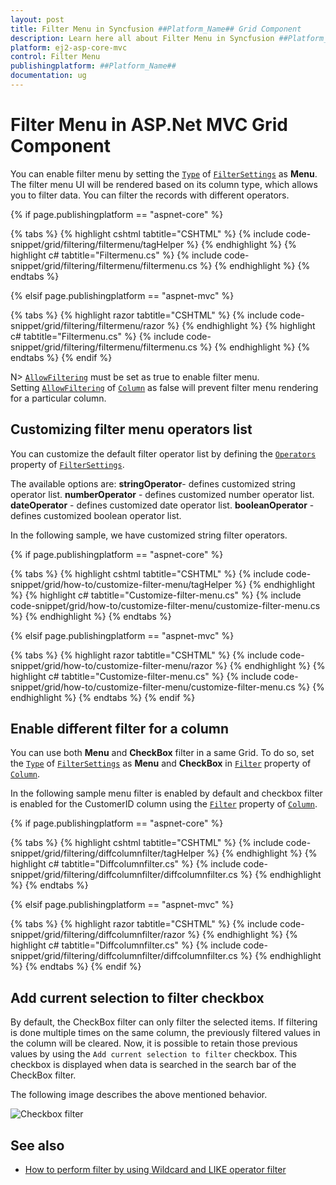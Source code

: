 ```yaml
---
layout: post
title: Filter Menu in Syncfusion ##Platform_Name## Grid Component
description: Learn here all about Filter Menu in Syncfusion ##Platform_Name## Grid component of Syncfusion Essential JS 2 and more.
platform: ej2-asp-core-mvc
control: Filter Menu
publishingplatform: ##Platform_Name##
documentation: ug
---
```



# Filter Menu in ASP.Net MVC Grid Component

You can enable filter menu by setting the [`Type`](https://help.syncfusion.com/cr/aspnetcore-js2/Syncfusion.EJ2.Grids.GridFilterSettings.html#Syncfusion_EJ2_Grids_GridFilterSettings_Type) of [`FilterSettings`](https://help.syncfusion.com/cr/aspnetcore-js2/Syncfusion.EJ2.Grids.GridFilterSettings.html) as **Menu**. The filter menu UI will be rendered based on its column type, which allows you to filter data. You can filter the records with different operators.

{% if page.publishingplatform == "aspnet-core" %}

{% tabs %}
{% highlight cshtml tabtitle="CSHTML" %}
{% include code-snippet/grid/filtering/filtermenu/tagHelper %}
{% endhighlight %}
{% highlight c# tabtitle="Filtermenu.cs" %}
{% include code-snippet/grid/filtering/filtermenu/filtermenu.cs %}
{% endhighlight %}
{% endtabs %}

{% elsif page.publishingplatform == "aspnet-mvc" %}

{% tabs %}
{% highlight razor tabtitle="CSHTML" %}
{% include code-snippet/grid/filtering/filtermenu/razor %}
{% endhighlight %}
{% highlight c# tabtitle="Filtermenu.cs" %}
{% include code-snippet/grid/filtering/filtermenu/filtermenu.cs %}
{% endhighlight %}
{% endtabs %}
{% endif %}



N> [`AllowFiltering`](https://help.syncfusion.com/cr/aspnetcore-js2/Syncfusion.EJ2.Grids.Grid.html#Syncfusion_EJ2_Grids_Grid_AllowFiltering) must be set as true to enable filter menu.
<br/> Setting [`AllowFiltering`](https://help.syncfusion.com/cr/aspnetcore-js2/Syncfusion.EJ2.Grids.GridColumn.html#Syncfusion_EJ2_Grids_GridColumn_AllowFiltering) of [`Column`](https://help.syncfusion.com/cr/aspnetcore-js2/Syncfusion.EJ2.Grids.GridColumn.html) as false will prevent filter menu rendering for a particular column.

## Customizing filter menu operators list

You can customize the default filter operator list by defining the [`Operators`](https://help.syncfusion.com/cr/aspnetcore-js2/Syncfusion.EJ2.Grids.GridFilterSettings.html#Syncfusion_EJ2_Grids_GridFilterSettings_Operators) property of [`FilterSettings`](https://help.syncfusion.com/cr/aspnetcore-js2/Syncfusion.EJ2.Grids.GridFilterSettings.html).

The available options are:
**stringOperator**- defines customized string operator list.
**numberOperator** - defines customized number operator list.
**dateOperator** - defines customized date operator list.
**booleanOperator** - defines customized boolean operator list.

In the following sample, we have customized string filter operators.

{% if page.publishingplatform == "aspnet-core" %}

{% tabs %}
{% highlight cshtml tabtitle="CSHTML" %}
{% include code-snippet/grid/how-to/customize-filter-menu/tagHelper %}
{% endhighlight %}
{% highlight c# tabtitle="Customize-filter-menu.cs" %}
{% include code-snippet/grid/how-to/customize-filter-menu/customize-filter-menu.cs %}
{% endhighlight %}
{% endtabs %}

{% elsif page.publishingplatform == "aspnet-mvc" %}

{% tabs %}
{% highlight razor tabtitle="CSHTML" %}
{% include code-snippet/grid/how-to/customize-filter-menu/razor %}
{% endhighlight %}
{% highlight c# tabtitle="Customize-filter-menu.cs" %}
{% include code-snippet/grid/how-to/customize-filter-menu/customize-filter-menu.cs %}
{% endhighlight %}
{% endtabs %}
{% endif %}



## Enable different filter for a column

You can use both **Menu** and **CheckBox** filter in a same Grid. To do so, set the [`Type`](https://help.syncfusion.com/cr/aspnetcore-js2/Syncfusion.EJ2.Grids.GridFilterSettings.html#Syncfusion_EJ2_Grids_GridFilterSettings_Type) of [`FilterSettings`](https://help.syncfusion.com/cr/aspnetcore-js2/Syncfusion.EJ2.Grids.GridFilterSettings.html) as **Menu** and **CheckBox** in [`Filter`](https://help.syncfusion.com/cr/aspnetcore-js2/Syncfusion.EJ2.Grids.GridColumn.html#Syncfusion_EJ2_Grids_GridColumn_Filter) property of [`Column`](https://help.syncfusion.com/cr/aspnetcore-js2/Syncfusion.EJ2.Grids.GridColumn.html).

In the following sample menu filter is enabled by default and checkbox filter is enabled for the CustomerID column using the [`Filter`](https://help.syncfusion.com/cr/aspnetcore-js2/Syncfusion.EJ2.Grids.GridColumn.html#Syncfusion_EJ2_Grids_GridColumn_Filter) property of [`Column`](https://help.syncfusion.com/cr/aspnetcore-js2/Syncfusion.EJ2.Grids.GridColumn.html).

{% if page.publishingplatform == "aspnet-core" %}

{% tabs %}
{% highlight cshtml tabtitle="CSHTML" %}
{% include code-snippet/grid/filtering/diffcolumnfilter/tagHelper %}
{% endhighlight %}
{% highlight c# tabtitle="Diffcolumnfilter.cs" %}
{% include code-snippet/grid/filtering/diffcolumnfilter/diffcolumnfilter.cs %}
{% endhighlight %}
{% endtabs %}

{% elsif page.publishingplatform == "aspnet-mvc" %}

{% tabs %}
{% highlight razor tabtitle="CSHTML" %}
{% include code-snippet/grid/filtering/diffcolumnfilter/razor %}
{% endhighlight %}
{% highlight c# tabtitle="Diffcolumnfilter.cs" %}
{% include code-snippet/grid/filtering/diffcolumnfilter/diffcolumnfilter.cs %}
{% endhighlight %}
{% endtabs %}
{% endif %}


## Add current selection to filter checkbox

By default, the CheckBox filter can only filter the selected items. If filtering is done multiple times on the same column, the previously filtered values in the column will be cleared. Now, it is possible to retain those previous values by using the `Add current selection to filter` checkbox. This checkbox is displayed when data is searched in the search bar of the CheckBox filter.

The following image describes the above mentioned behavior.

![Checkbox filter](../images/checkboxfilter.png)

## See also

* [How to perform filter by using Wildcard and LIKE operator filter](./filtering/#wildcard-and-like-operator-filter)
